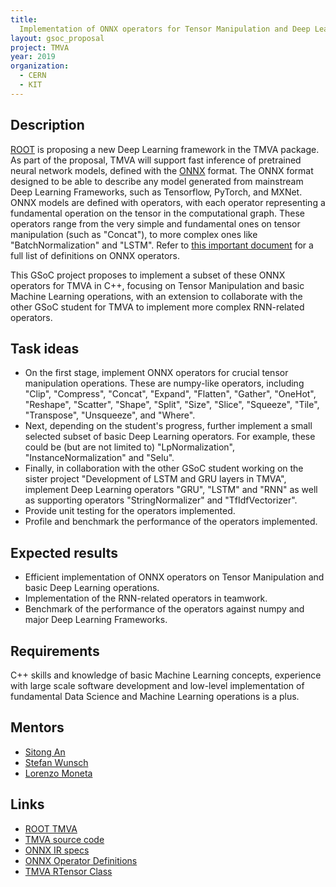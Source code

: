 ```yaml
---
title:
  Implementation of ONNX operators for Tensor Manipulation and Deep Learning
layout: gsoc_proposal
project: TMVA
year: 2019
organization:
  - CERN
  - KIT
---
```


## Description

[ROOT](https://root.cern) is proposing a new Deep Learning framework in the TMVA
package. As part of the proposal, TMVA will support fast inference of pretrained
neural network models, defined with the [ONNX](https://onnx.ai) format. The ONNX
format designed to be able to describe any model generated from mainstream Deep
Learning Frameworks, such as Tensorflow, PyTorch, and MXNet. ONNX models are
defined with operators, with each operator representing a fundamental operation
on the tensor in the computational graph. These operators range from the very
simple and fundamental ones on tensor manipulation (such as "Concat"), to more
complex ones like "BatchNormalization" and "LSTM". Refer to
[this important document](https://github.com/onnx/onnx/blob/master/docs/Operators.md)
for a full list of definitions on ONNX operators.

This GSoC project proposes to implement a subset of these ONNX operators for
TMVA in C++, focusing on Tensor Manipulation and basic Machine Learning
operations, with an extension to collaborate with the other GSoC student for
TMVA to implement more complex RNN-related operators.

## Task ideas

- On the first stage, implement ONNX operators for crucial tensor manipulation
  operations. These are numpy-like operators, including "Clip", "Compress",
  "Concat", "Expand", "Flatten", "Gather", "OneHot", "Reshape", "Scatter",
  "Shape", "Split", "Size", "Slice", "Squeeze", "Tile", "Transpose",
  "Unsqueeze", and "Where".
- Next, depending on the student's progress, further implement a small selected
  subset of basic Deep Learning operators. For example, these could be (but are
  not limited to) "LpNormalization", "InstanceNormalization" and "Selu".
- Finally, in collaboration with the other GSoC student working on the sister
  project "Development of LSTM and GRU layers in TMVA", implement Deep Learning
  operators "GRU", "LSTM" and "RNN" as well as supporting operators
  "StringNormalizer" and "TfIdfVectorizer".
- Provide unit testing for the operators implemented.
- Profile and benchmark the performance of the operators implemented.

## Expected results

- Efficient implementation of ONNX operators on Tensor Manipulation and basic
  Deep Learning operations.
- Implementation of the RNN-related operators in teamwork.
- Benchmark of the performance of the operators against numpy and major Deep
  Learning Frameworks.

## Requirements

C++ skills and knowledge of basic Machine Learning concepts, experience with
large scale software development and low-level implementation of fundamental
Data Science and Machine Learning operations is a plus.

## Mentors

- [Sitong An](mailto:s.an@cern.ch)
- [Stefan Wunsch](mailto:stefan.wunsch@cern.ch)
- [Lorenzo Moneta](mailto:Lorenzo.Moneta@cern.ch)

## Links

- [ROOT TMVA](http://root.cern/tmva)
- [TMVA source code](https://github.com/root-mirror/root/tree/master/tmva)
- [ONNX IR specs](https://github.com/onnx/onnx/blob/master/docs/IR.md)
- [ONNX Operator Definitions](https://github.com/onnx/onnx/blob/master/docs/Operators.md)
- [TMVA RTensor Class](https://github.com/root-project/root/pull/3221)
